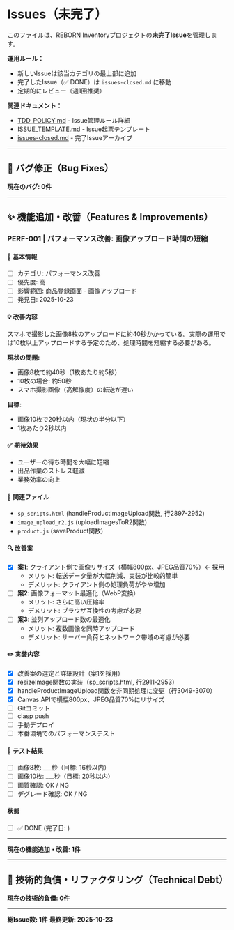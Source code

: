 # Issues（未完了）

このファイルは、REBORN Inventoryプロジェクトの**未完了Issue**を管理します。

**運用ルール：**
- 新しいIssueは該当カテゴリの最上部に追加
- 完了したIssue（✅ DONE）は `issues-closed.md` に移動
- 定期的にレビュー（週1回推奨）

**関連ドキュメント：**
- [TDD_POLICY.md](./TDD_POLICY.md) - Issue管理ルール詳細
- [ISSUE_TEMPLATE.md](./ISSUE_TEMPLATE.md) - Issue起票テンプレート
- [issues-closed.md](./issues-closed.md) - 完了Issueアーカイブ

---

## 🐛 バグ修正（Bug Fixes）

**現在のバグ: 0件**

---

## ✨ 機能追加・改善（Features & Improvements）

### PERF-001 | パフォーマンス改善: 画像アップロード時間の短縮

#### 📌 基本情報
- [ ] カテゴリ: パフォーマンス改善
- [ ] 優先度: 高
- [ ] 影響範囲: 商品登録画面 - 画像アップロード
- [ ] 発見日: 2025-10-23

#### 💡 改善内容
スマホで撮影した画像8枚のアップロードに約40秒かかっている。実際の運用では10枚以上アップロードする予定のため、処理時間を短縮する必要がある。

**現状の問題:**
- 画像8枚で約40秒（1枚あたり約5秒）
- 10枚の場合: 約50秒
- スマホ撮影画像（高解像度）の転送が遅い

**目標:**
- 画像10枚で20秒以内（現状の半分以下）
- 1枚あたり2秒以内

#### ✅ 期待効果
- ユーザーの待ち時間を大幅に短縮
- 出品作業のストレス軽減
- 業務効率の向上

#### 📍 関連ファイル
- `sp_scripts.html` (handleProductImageUpload関数, 行2897-2952)
- `image_upload_r2.js` (uploadImagesToR2関数)
- `product.js` (saveProduct関数)

#### 🔍 改善案
- [x] **案1**: クライアント側で画像リサイズ（横幅800px、JPEG品質70%）← 採用
  - メリット: 転送データ量が大幅削減、実装が比較的簡単
  - デメリット: クライアント側の処理負荷がやや増加
- [ ] **案2**: 画像フォーマット最適化（WebP変換）
  - メリット: さらに高い圧縮率
  - デメリット: ブラウザ互換性の考慮が必要
- [ ] **案3**: 並列アップロード数の最適化
  - メリット: 複数画像を同時アップロード
  - デメリット: サーバー負荷とネットワーク帯域の考慮が必要

#### ✏️ 実装内容
- [x] 改善案の選定と詳細設計（案1を採用）
- [x] resizeImage関数の実装（sp_scripts.html, 行2911-2953）
- [x] handleProductImageUpload関数を非同期処理に変更（行3049-3070）
- [x] Canvas APIで横幅800px、JPEG品質70%にリサイズ
- [ ] Gitコミット
- [ ] clasp push
- [ ] 手動デプロイ
- [ ] 本番環境でのパフォーマンステスト

#### 📝 テスト結果
- [ ] 画像8枚: ___秒（目標: 16秒以内）
- [ ] 画像10枚: ___秒（目標: 20秒以内）
- [ ] 画質確認: OK / NG
- [ ] デグレード確認: OK / NG

#### 状態
- [ ] ✅ DONE (完了日: )

---

**現在の機能追加・改善: 1件**

---

## 🔧 技術的負債・リファクタリング（Technical Debt）

**現在の技術的負債: 0件**

---

**総Issue数: 1件**
**最終更新: 2025-10-23**
